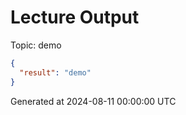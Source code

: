 # Lecture Output
Topic: demo

```json
{
  "result": "demo"
}
```

Generated at 2024-08-11 00:00:00 UTC

